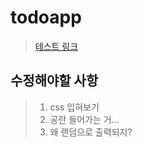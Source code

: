 # todoapp

> [테스트 링크](https://cuveloper.github.io/todoapp/)

## 수정해야할 사항
> 1. css 입혀보기
> 2. 공란 들어가는 거...
> 3. 왜 랜덤으로 출력되지?
